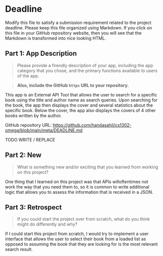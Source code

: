 # Deadline

Modify this file to satisfy a submission requirement related to the project
deadline. Please keep this file organized using Markdown. If you click on
this file in your GitHub repository website, then you will see that the
Markdown is transformed into nice looking HTML.

## Part 1: App Description

> Please provide a firendly description of your app, including the app
> category that you chose, and the primary functions available to users
> of the app.

> **Also, include the GitHub `https` URL to your repository.**

This app is an External API Tool that allows the user to search for a
specific book using the title and author name as search queries. Upon
searching for the book, the app then displays the cover and several
statistics about the specific book. Below the cover, the app also displays
the covers of 4 other books written by the author.

GitHub repository URL: https://github.com/handasahil/cs1302-omega/blob/main/meta/DEADLINE.md

TODO WRITE / REPLACE

## Part 2: New

> What is something new and/or exciting that you learned from working
> on this project?

One thing that I learned on this project was that APIs willoftentimes not
work the way that you need them to, so it is common to write additional logic
that allows you to assess the information that is received in a JSON.

## Part 3: Retrospect

> If you could start the project over from scratch, what do
> you think might do differently and why?

If I could start this project from scratch, I would try to implement a
user interface that allows the user to select their book from a loaded list
as opposed to assuming the book that they are looking for is the most relevant
search result.
